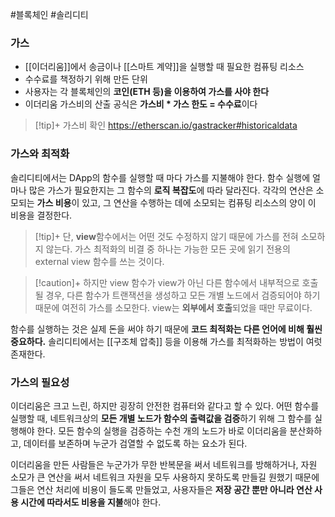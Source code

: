 #블록체인 #솔리디티 

### 가스
+ [[이더리움]]에서 송금이나 [[스마트 계약]]을 실행할 때 필요한 컴퓨팅 리소스
+ 수수료를 책정하기 위해 만든 단위
+ 사용자는 각 블록체인의 **코인(ETH 등)을 이용하여 가스를 사야 한다**
+ 이더리움 가스비의 산출 공식은 **가스비 * 가스 한도 = 수수료**이다

> [!tip]+ 가스비 확인
> https://etherscan.io/gastracker#historicaldata

### 가스와 최적화
솔리디티에서는 DApp의 함수를 실행할 때 마다 가스를 지불해야 한다. 함수 실행에 얼마나 많은 가스가 필요한지는 그 함수의 **로직 복잡도**에 따라 달라진다. 각각의 연산은 소모되는 **가스 비용**이 있고, 그 연산을 수행하는 데에 소모되는 컴퓨팅 리소스의 양이 이 비용을 결정한다.

> [!tip]+ 
> 단, **view**함수에서는 어떤 것도 수정하지 않기 때문에 가스를 전혀 소모하지 않는다. 가스 최적화의 비결 중 하나는 가능한 모든 곳에 읽기 전용의 external view 함수를 쓰는 것이다.

> [!caution]+ 
> 하지만 view 함수가 view가 아닌 다른 함수에서 내부적으로 호출될 경우, 다른 함수가 트랜잭션을 생성하고 모든 개별 노드에서 검증되어야 하기 때문에 여전히 가스를 소모한다. 
> view는 **외부에서 호출**되었을 때만 무료이다.

함수를 실행하는 것은 실제 돈을 써야 하기 때문에 **코드 최적화는 다른 언어에 비해 훨씬 중요하다.**
솔리디티에서는 [[구조체 압축]] 등을 이용해 가스를 최적화하는 방법이 여럿 존재한다.

### 가스의 필요성
이더리움은 크고 느린, 하지만 굉장히 안전한 컴퓨터와 같다고 할 수 있다. 어떤 함수를 실행할 때, 네트워크상의 **모든 개별 노드가 함수의 출력값을 검증**하기 위해 그 함수를 실행해야 한다. 모든 함수의 실행을 검증하는 수천 개의 노드가 바로 이더리움을 분산화하고, 데이터를 보존하며 누군가 검열할 수 없도록 하는 요소가 된다.

이더리움을 만든 사람들은 누군가가 무한 반복문을 써서 네트워크를 방해하거나, 자원 소모가 큰 연산을 써서 네트워크 자원을 모두 사용하지 못하도록 만들길 원했기 때문에 그들은 연산 처리에 비용이 들도록 만들었고, 사용자들은 **저장 공간 뿐만 아니라 연산 사용 시간에 따라서도 비용을 지불**해야 한다.



